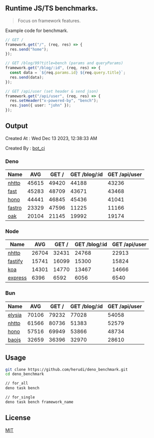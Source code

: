 ## Runtime JS/TS benchmarks.

> Focus on framework features.

Example code for benchmark.
```ts
// GET /
framework.get("/", (req, res) => {
  res.send("home");
});

// GET /blog/99?title=bench (params and queryParams)
framework.get("/blog/:id", (req, res) => {
  const data = `${req.params.id} ${req.query.title}`;
  res.send(data);
});

// GET /api/user (set header & send json)
framework.get("/api/user", (req, res) => {
  res.setHeader("x-powered-by", "bench");
  res.json({ user: "john" });
});
```

## Output
Created At : Wed Dec 13 2023, 12:38:33 AM

Created By : [bot_ci](https://github.com/herudi/deno_benchmarks/commits?author=github-actions%5Bbot%5D)


### Deno
|Name|AVG|GET /|GET /blog/:id|GET /api/user|
|----|----|----|----|----|
|[nhttp](https://github.com/nhttp/nhttp)|45615|49420|44188|43236|
|[fast](https://github.com/danteissaias/fast)|45283|48709|43671|43468|
|[hono](https://github.com/honojs/hono)|44441|46845|45436|41041|
|[fastro](https://github.com/fastrodev/fastro)|23329|47596|11225|11166|
|[oak](https://github.com/oakserver/oak)|20104|21145|19992|19174|
  


### Node
|Name|AVG|GET /|GET /blog/:id|GET /api/user|
|----|----|----|----|----|
|[nhttp](https://github.com/nhttp/nhttp)|26704|32431|24768|22913|
|[fastify](https://github.com/fastify/fastify)|15741|16099|15300|15824|
|[koa](https://github.com/koajs/koa)|14301|14770|13467|14666|
|[express](https://github.com/expressjs/express)|6396|6592|6056|6540|
  


### Bun
|Name|AVG|GET /|GET /blog/:id|GET /api/user|
|----|----|----|----|----|
|[elysia](https://github.com/elysiajs/elysia)|70106|79232|77028|54058|
|[nhttp](https://github.com/nhttp/nhttp)|61566|80736|51383|52579|
|[hono](https://github.com/honojs/hono)|57516|69949|53866|48734|
|[baojs](https://github.com/mattreid1/baojs)|32659|36396|32970|28610|
  



## Usage

```bash
git clone https://github.com/herudi/deno_benchmark.git
cd deno_benchmark

// for_all
deno task bench

// for_single
deno task bench framework_name
```

## License

[MIT](LICENSE)

